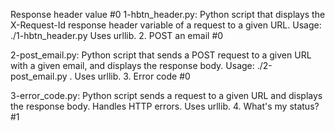 Response header value #0
1-hbtn_header.py: Python script that displays the X-Request-Id response header variable of a request to a given URL. Usage: ./1-hbtn_header.py Uses urllib. 2. POST an email #0

2-post_email.py: Python script that sends a POST request to a given URL with a given email, and displays the response body. Usage: ./2-post_email.py . Uses urllib. 3. Error code #0

3-error_code.py: Python script sends a request to a given URL and displays the response body. Handles HTTP errors. Uses urllib. 4. What's my status? #1
